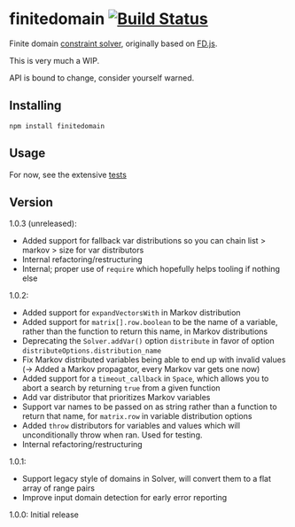 # finitedomain [![Build Status](https://travis-ci.org/the-grid/finitedomain.svg?branch=master)](https://travis-ci.org/the-grid/finitedomain)

Finite domain [constraint solver](https://en.wikipedia.org/wiki/Constraint_logic_programming), originally based on [FD.js](https://github.com/srikumarks/FD.js/wiki/API).

This is very much a WIP.

API is bound to change, consider yourself warned.

## Installing

    npm install finitedomain

## Usage

For now, see the extensive [tests](./tests)

## Version

1.0.3 (unreleased):
- Added support for fallback var distributions so you can chain list > markov > size for var distributors
- Internal refactoring/restructuring
- Internal; proper use of `require` which hopefully helps tooling if nothing else

1.0.2:
- Added support for `expandVectorsWith` in Markov distribution
- Added support for `matrix[].row.boolean` to be the name of a variable, rather than the function to return this name, in Markov distributions
- Deprecating the `Solver.addVar()` option `distribute` in favor of option `distributeOptions.distribution_name`
- Fix Markov distributed variables being able to end up with invalid values (-> Added a Markov propagator, every Markov var gets one now)
- Added support for a `timeout_callback` in `Space`, which allows you to abort a search by returning `true` from a given function
- Add var distributor that prioritizes Markov variables
- Support var names to be passed on as string rather than a function to return that name, for `matrix.row` in variable distribution options
- Added `throw` distributors for variables and values which will unconditionally throw when ran. Used for testing.
- Internal refactoring/restructuring

1.0.1:
- Support legacy style of domains in Solver, will convert them to a flat array of range pairs
- Improve input domain detection for early error reporting

1.0.0: Initial release